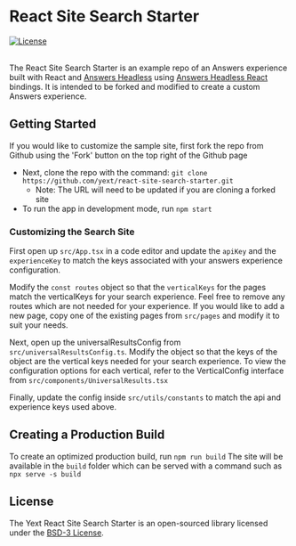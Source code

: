 # React Site Search Starter

<div>
  <a href="./LICENSE">
    <img src="https://img.shields.io/badge/License-BSD%203--Clause-blue.svg" alt="License"/>
  </a>
</div>
<br>

The React Site Search Starter is an example repo of an Answers experience built with React and
[Answers Headless](https://github.com/yext/answers-headless) using
[Answers Headless React](https://github.com/yext/answers-headless-react) bindings.
It is intended to be forked and modified to create a custom Answers experience.

## Getting Started

If you would like to customize the sample site, first fork the repo from Github using the 'Fork' button on the top right of the Github page
- Next, clone the repo with the command: `git clone https://github.com/yext/react-site-search-starter.git`
  - Note: The URL will need to be updated if you are cloning a forked site
- To run the app in development mode, run `npm start`

### Customizing the Search Site
First open up `src/App.tsx` in a code editor and update the `apiKey` and the `experienceKey` to match the keys associated with your
answers experience configuration.

Modify the `const routes` object so that the `verticalKeys` for the pages match the verticalKeys for your search experience.
Feel free to remove any routes which are not needed for your experience. If you would like to add a new page, copy one of the
existing pages from `src/pages` and modify it to suit your needs.

Next, open up the universalResultsConfig from `src/universalResultsConfig.ts`. Modify the object so that the keys of the object are the vertical
keys needed for your search experience. To view the configuration options for each vertical, refer to the VerticalConfig interface from
`src/components/UniversalResults.tsx`

Finally, update the config inside `src/utils/constants` to match the api and experience keys used above.

## Creating a Production Build

To create an optimized production build, run `npm run build`
The site will be available in the `build` folder which can be served with a command such as `npx serve -s build`

## License

The Yext React Site Search Starter is an open-sourced library licensed under the [BSD-3 License](./LICENSE).